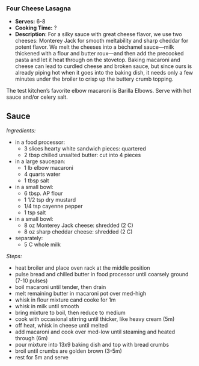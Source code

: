 ### Four Cheese Lasagna
* **Serves:** 6-8
* **Cooking Time:** ?
* **Description**: 
 For a silky sauce with great cheese flavor, we use two cheeses: Monterey Jack for smooth meltability and sharp cheddar for potent flavor. We melt the cheeses into a béchamel sauce—milk thickened with a flour and butter roux—and then add the precooked pasta and let it heat through on the stovetop. Baking macaroni and cheese can lead to curdled cheese and broken sauce, but since ours is already piping hot when it goes into the baking dish, it needs only a few minutes under the broiler to crisp up the buttery crumb topping.

The test kitchen’s favorite elbow macaroni is Barilla Elbows. Serve with hot sauce and/or celery salt.

Sauce
-----
*Ingredients:*
* in a food processor:
  * 3 slices hearty white sandwich pieces: quartered
  * 2 tbsp chilled unsalted butter: cut into 4 pieces
* in a large saucepan:
  * 1 lb elbow macaroni
  * 4 quarts water
  * 1 tbsp salt
* in a small bowl:
  * 6 tbsp. AP flour
  * 1 1/2 tsp dry mustard
  * 1/4 tsp cayenne pepper
  * 1 tsp salt
* in a small bowl:
  * 8 oz Monterey Jack cheese: shredded (2 C)
  * 8 oz sharp cheddar cheese: shredded (2 C)
* separately:
  * 5 C whole milk

*Steps:*
* heat broiler and place oven rack at the middle position
* pulse bread and chilled butter in food processor until coarsely ground (7-10 pulses)
* boil macaroni until tender, then drain
* melt remaining butter in macaroni pot over med-high
* whisk in flour mixture cand cooke for 1m
* whisk in milk until smooth
* bring mixture to boil, then reduce to medium
* cook with occasional stirring until thicker, like heavy cream (5m)
* off heat, whisk in cheese until melted
* add macaroni and cook over med-low until steaming and heated through (6m)
* pour mixture into 13x9 baking dish and top with bread crumbs
* broil until crumbs are golden brown (3-5m)
* rest for 5m and serve


